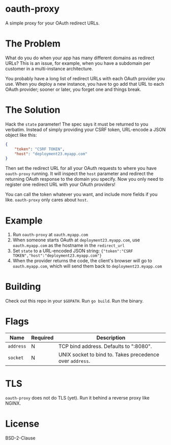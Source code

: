 # oauth-proxy
A simple proxy for your OAuth redirect URLs.

# The Problem
What do you do when your app has many different domains as redirect URLs?  This
is an issue, for example, when you have a subdomain per customer in a
multi-instance architecture.

You probably have a long list of redirect URLs with each OAuth provider you
use. When you deploy a new instance, you have to go add that URL to each OAuth
provider; sooner or later, you forget one and things break.

# The Solution
Hack the `state` parameter! The spec says it must be returned to you verbatim.
Instead of simply providing your CSRF token, URL-encode a JSON object like
this:

```json
{
    "token": "CSRF TOKEN",
    "host": "deployment23.myapp.com"
}
```

Then set the redirect URL for all your OAuth requests to where you have
`oauth-proxy` running. It will inspect the `host` parameter and redirect the
returning OAuth response to the domain you specify. Now you only need to
register one redirect URL with your OAuth providers!

You can call the token whatever you want, and include more fields if you like.
`oauth-proxy` only cares about `host`.

# Example
1. Run `oauth-proxy` at `oauth.myapp.com`
2. When someone starts OAuth at `deployment23.myapp.com`, use `oauth.myapp.com`
   as the hostname in the `redirect_url`
3. Set `state` to a URL-encoded JSON string:
   `{"token":"CSRF TOKEN","host":"deployment23.myapp.com"}`
4. When the provider returns the code, the client's browser will go to
   `oauth.myapp.com`, which will send them back to `deployment23.myapp.com`


# Building
Check out this repo in your `$GOPATH`. Run `go build`. Run the binary.

# Flags
|Name     | Required | Description
|---------|---|-----------------------------------------------------
|`address`| N | TCP bind address. Defaults to ":8080".
|`socket` | N | UNIX socket to bind to. Takes precedence over `address`.

# TLS
`oauth-proxy` does not do TLS (yet). Run it behind a reverse proxy like NGINX.

# License
BSD-2-Clause
